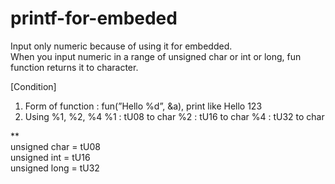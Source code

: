 # printf-for-embeded

Input only numeric because of using it for embedded.<br/>
When you input numeric in a range of unsigned char or int or long, fun function returns it to character.

[Condition]
1. Form of function : fun(”Hello %d”, &a),  print like Hello 123
2. Using %1, %2, %4
   %1 : tU08 to char
   %2 : tU16 to char
   %4 : tU32 to char

**<br/>
unsigned char = tU08<br/>
unsigned int = tU16<br/>
unsigned long = tU32
